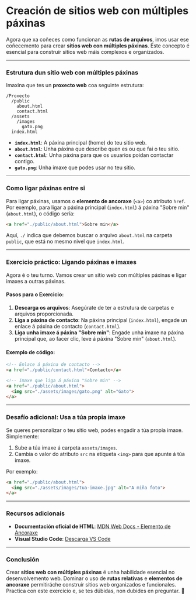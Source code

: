# **Creación de sitios web con múltiples páxinas**

Agora que xa coñeces como funcionan as **rutas de arquivos**, imos usar ese coñecemento para crear **sitios web con múltiples páxinas**. Este concepto é esencial para construír sitios web máis complexos e organizados.

---

### **Estrutura dun sitio web con múltiples páxinas**

Imaxina que tes un **proxecto web** coa seguinte estrutura:

```
/Proxecto
  /public
    about.html
    contact.html
  /assets
    /images
      gato.png
  index.html
```

- **`index.html`**: A páxina principal (home) do teu sitio web.
- **`about.html`**: Unha páxina que describe quen es ou que fai o teu sitio.
- **`contact.html`**: Unha páxina para que os usuarios poidan contactar contigo.
- **`gato.png`**: Unha imaxe que podes usar no teu sitio.

---

### **Como ligar páxinas entre si**

Para ligar páxinas, usamos o **elemento de ancoraxe** (`<a>`) co atributo `href`. Por exemplo, para ligar a páxina principal (`index.html`) á páxina "Sobre min" (`about.html`), o código sería:

```html
<a href="./public/about.html">Sobre min</a>
```

Aquí, `./` indica que debemos buscar o arquivo `about.html` na carpeta `public`, que está no mesmo nivel que `index.html`.

---

### **Exercicio práctico: Ligando páxinas e imaxes**

Agora é o teu turno. Vamos crear un sitio web con múltiples páxinas e ligar imaxes a outras páxinas.

#### **Pasos para o Exercicio:**
1. **Descarga os arquivos**: Asegúrate de ter a estrutura de carpetas e arquivos proporcionada.
2. **Liga a páxina de contacto**: Na páxina principal (`index.html`), engade un enlace á páxina de contacto (`contact.html`).
3. **Liga unha imaxe á páxina "Sobre min"**: Engade unha imaxe na páxina principal que, ao facer clic, leve á páxina "Sobre min" (`about.html`).

#### **Exemplo de código:**
```html
<!-- Enlace á páxina de contacto -->
<a href="./public/contact.html">Contacto</a>

<!-- Imaxe que liga á páxina "Sobre min" -->
<a href="./public/about.html">
  <img src="./assets/images/gato.png" alt="Gato">
</a>
```

---

### **Desafío adicional: Usa a túa propia imaxe**

Se queres personalizar o teu sitio web, podes engadir a túa propia imaxe. Simplemente:
1. Sube a túa imaxe á carpeta `assets/images`.
2. Cambia o valor do atributo `src` na etiqueta `<img>` para que apunte á túa imaxe.

Por exemplo:
```html
<a href="./public/about.html">
  <img src="./assets/images/tua-imaxe.jpg" alt="A miña foto">
</a>
```

---

### **Recursos adicionais**

- **Documentación oficial de HTML**: [MDN Web Docs - Elemento de Ancoraxe](https://developer.mozilla.org/es/docs/Web/HTML/Element/a)
- **Visual Studio Code**: [Descarga VS Code](https://code.visualstudio.com/)

---

### **Conclusión**

Crear **sitios web con múltiples páxinas** é unha habilidade esencial no desenvolvemento web. Dominar o uso de **rutas relativas** e **elementos de ancoraxe** permitiráche construír sitios web organizados e funcionales. Practica con este exercicio e, se tes dúbidas, non dubides en preguntar. 🚀